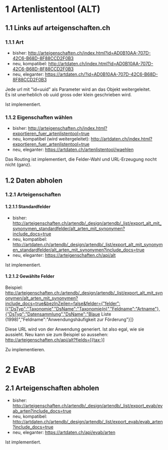 # 1 Artenlistentool (ALT)

## 1.1 Links auf arteigenschaften.ch

### 1.1.1 Art

- bisher: http://arteigenschaften.ch/index.html?id=AD0B10AA-707D-42C6-B68D-8F88CCD2F0B3
- neu, kompatibel: http://artdaten.ch/index.html?id=AD0B10AA-707D-42C6-B68D-8F88CCD2F0B3
- neu, eleganter: https://artdaten.ch/?id=AD0B10AA-707D-42C6-B68D-8F88CCD2F0B3

Jede url mit "id=uuid" als Parameter wird an das Objekt weitergeleitet.<br/>
Es ist unerheblich ob uuid gross oder klein geschrieben wird.

Ist implementiert.

### 1.1.2 Eigenschaften wählen

- bisher: http://arteigenschaften.ch/index.html?exportieren_fuer_artenlistentool=true
- neu, kompatibel (wird weitergeleitet): http://artdaten.ch/index.html?exportieren_fuer_artenlistentool=true
- neu, eleganter: https://artdaten.ch/artenlistentool/waehlen

Das Routing ist implementiert, die Felder-Wahl und URL-Erzeugung nocht nicht (ganz).

## 1.2 Daten abholen

### 1.2.1 Arteigenschaften

#### 1.2.1.1 Standardfelder

- bisher: http://arteigenschaften.ch/artendb/_design/artendb/_list/export_alt_mit_synonymen_standardfelder/alt_arten_mit_synonymen?include_docs=true
- neu, kompatibel: http://artdaten.ch/artendb/_design/artendb/_list/export_alt_mit_synonymen_standardfelder/alt_arten_mit_synonymen?include_docs=true<br/>
- neu, eleganter: https://arteigenschaften.ch/api/alt

Ist implementiert.

#### 1.2.1.2 Gewählte Felder

Beispiel:<br/>
http://arteigenschaften.ch:/artendb/_design/artendb/_list/export_alt_mit_synonymen/alt_arten_mit_synonymen?include_docs=true&bezInZeilen=false&felder={"felder":[{"DsTyp":"Taxonomie","DsName":"Taxonomie(n)","Feldname":"Artname"},{"DsTyp":"Datensammlung","DsName":"Blaue Liste (1998)","Feldname":"Anwendungshäufigkeit zur Förderung"}]}

Diese URL wird von der Anwendung generiert. Ist also egal, wie sie aussieht. Neu kann sie zum Beispiel so aussehen:
http://arteigenschaften.ch/api/alt?fields=[{tax:}]

Zu implementieren.

# 2 EvAB
## 2.1 Arteigenschaften abholen

- bisher: http://arteigenschaften.ch/artendb/_design/artendb/_list/export_evab/evab_arten?include_docs=true
- neu, kompatibel: http://artdaten.ch/artendb/_design/artendb/_list/export_evab/evab_arten?include_docs=true
- neu, eleganter: https://artdaten.ch/api/evab/arten

Ist implementiert.
